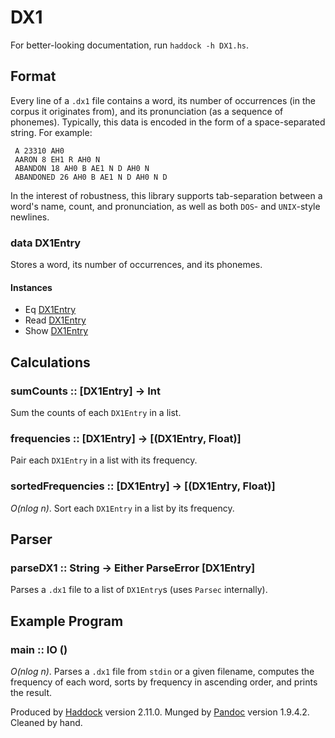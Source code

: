 DX1
===

For better-looking documentation, run `haddock -h DX1.hs`.

Format
------

Every line of a `.dx1` file contains a word, its number of occurrences
(in the corpus it originates from), and its pronunciation (as a sequence
of phonemes). Typically, this data is encoded in the form of a
space-separated string. For example:

     A 23310 AH0
     AARON 8 EH1 R AH0 N
     ABANDON 18 AH0 B AE1 N D AH0 N
     ABANDONED 26 AH0 B AE1 N D AH0 N D

In the interest of robustness, this library supports tab-separation
between a word's name, count, and pronunciation, as well as both `DOS`-
and `UNIX`-style newlines.

### data DX1Entry

Stores a word, its number of occurrences, and its phonemes.

#### Instances

* Eq [DX1Entry](DX1.html#t:DX1Entry)
* Read [DX1Entry](DX1.html#t:DX1Entry)
* Show [DX1Entry](DX1.html#t:DX1Entry)

Calculations
------------

### sumCounts :: [DX1Entry] -\> Int

Sum the counts of each `DX1Entry` in a list.

### frequencies :: [DX1Entry] -\> [(DX1Entry, Float)]

Pair each `DX1Entry` in a list with its frequency.

### sortedFrequencies :: [DX1Entry] -\> [(DX1Entry, Float)]

*O(nlog n)*. Sort each `DX1Entry` in a list by its frequency.

Parser
------

### parseDX1 :: String -\> Either ParseError [DX1Entry]

Parses a `.dx1` file to a list of `DX1Entry`s (uses `Parsec`
internally).

Example Program
---------------

### main :: IO ()

*O(nlog n)*. Parses a `.dx1` file from `stdin` or a given filename,
computes the frequency of each word, sorts by frequency in ascending
order, and prints the result.

Produced by [Haddock](http://www.haskell.org/haddock/) version 2.11.0.
Munged by [Pandoc](http://johnmacfarlane.net/pandoc) version 1.9.4.2.
Cleaned by hand.
